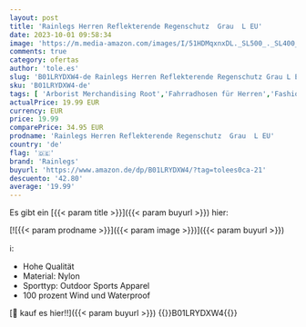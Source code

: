 ```yaml
---
layout: post
title: 'Rainlegs Herren Reflekterende Regenschutz  Grau  L EU'
date: 2023-10-01 09:58:34
image: 'https://m.media-amazon.com/images/I/51HDMqxnxDL._SL500_._SL400_.jpg'
comments: true
category: ofertas
author: 'tole.es'
slug: 'B01LRYDXW4-de Rainlegs Herren Reflekterende Regenschutz Grau L EU'
sku: 'B01LRYDXW4-de'
tags: [ 'Arborist Merchandising Root','Fahrradhosen für Herren','Fashion','Radsport-Bekleidung','Radsport-Bekleidung für Herren','Radsport-Regenhosen für Herren','Self Service','Special Features Stores','Sport & Freizeit','Sportartspezifische Bekleidung','Sports-Promotions','ef3a019d-6628-41d5-b303-291126686917_0','ef3a019d-6628-41d5-b303-291126686917_7401','rainlegs','🇩🇪', ]
actualPrice: 19.99 EUR
currency: EUR
price: 19.99
comparePrice: 34.95 EUR
prodname: 'Rainlegs Herren Reflekterende Regenschutz  Grau  L EU'
country: 'de'
flag: '🇩🇪'
brand: 'Rainlegs'
buyurl: 'https://www.amazon.de/dp/B01LRYDXW4/?tag=tolees0ca-21'
descuento: '42.80'
average: '19.99'
---
```


Es gibt ein [{{< param title >}}]({{< param buyurl >}}) hier:

[![{{< param prodname >}}]({{< param image >}})]({{< param buyurl >}})

ℹ️:

- Hohe Qualität
- Material: Nylon
- Sporttyp: Outdoor Sports Apparel
- 100 prozent Wind und Waterproof

[🛒 kauf es hier!!]({{< param buyurl >}})
{{<world>}}B01LRYDXW4{{</world>}}
